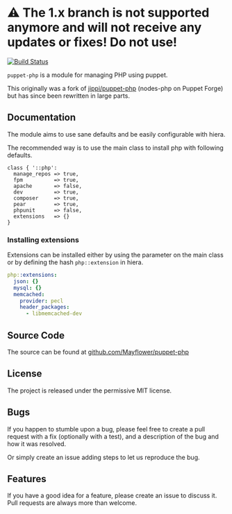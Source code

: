 :warning: The 1.x branch is not supported anymore and will not receive any updates or fixes! Do not use!
============

[![Build Status](https://travis-ci.org/Mayflower/puppet-php.svg?branch=master)](https://travis-ci.org/Mayflower/puppet-php)

``puppet-php`` is a module for managing PHP using puppet.

This originally was a fork of [jippi/puppet-php](https://github.com/jippi/puppet-php)
(nodes-php on Puppet Forge) but has since been rewritten in large parts.

Documentation
-------------

The module aims to use sane defaults and be easily configurable with hiera.

The recommended way is to use the main class to install php with following defaults.

```puppet
class { '::php':
  manage_repos => true,
  fpm          => true,
  apache       => false,
  dev          => true,
  composer     => true,
  pear         => true,
  phpunit      => false,
  extensions   => {}
}
```

### Installing extensions

Extensions can be installed either by using the parameter on the main class or by
defining the hash `php::extension` in hiera.

```yaml
php::extensions:
  json: {}
  mysql: {}
  memcached:
    provider: pecl
    header_packages:
      - libmemcached-dev
```

Source Code
-----------

The source can be found at [github.com/Mayflower/puppet-php](https://github.com/Mayflower/puppet-php/)

License
-------

The project is released under the permissive MIT license.

Bugs
----

If you happen to stumble upon a bug, please feel free to create a pull request with a fix
(optionally with a test), and a description of the bug and how it was resolved.

Or simply create an issue adding steps to let us reproduce the bug.

Features
--------

If you have a good idea for a feature, please create an issue to discuss it.
Pull requests are always more than welcome.
